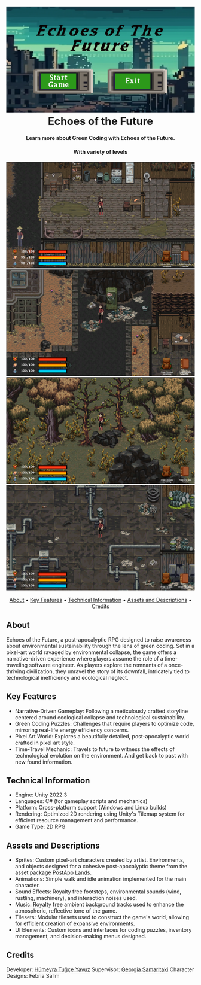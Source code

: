 <h1 align="center">
  <br>
  <a href="https://github.com/tugceyavuz/Echoes-Of-The-Future/"><img src="https://github.com/tugceyavuz/Echoes-Of-The-Future/blob/master/IngameImages/mainmenu.png"></a>
  <br>
  Echoes of the Future
  <br>
</h1>

<h4 align="center"> Learn more about Green Coding with Echoes of the Future.</h4>

<h4 align="center"> With variety of levels </h4>

<img src="https://github.com/tugceyavuz/Echoes-Of-The-Future/blob/master/IngameImages/LVL2.png">
<img src="https://github.com/tugceyavuz/Echoes-Of-The-Future/blob/master/IngameImages/LVL3.png">
<img src="https://github.com/tugceyavuz/Echoes-Of-The-Future/blob/master/IngameImages/LVL4.png">
<img src="https://github.com/tugceyavuz/Echoes-Of-The-Future/blob/master/IngameImages/LVL5.png">

<p align="center">
  <a href="#about">About</a> •
  <a href="#key-features">Key Features</a> •
  <a href="#technical-information">Technical Information</a> •
  <a href="#assets-and-descriptions">Assets and Descriptions</a> •
  <a href="#credits">Credits</a> 
</p>

## About

Echoes of the Future, a post-apocalyptic RPG designed to raise awareness about environmental sustainability through the lens of green coding. Set in a pixel-art world ravaged by environmental collapse, the game offers a narrative-driven experience where players assume the role of a time-traveling software engineer. As players explore the remnants of a once-thriving civilization, they unravel the story of its downfall, intricately tied to technological inefficiency and ecological neglect.

## Key Features

* Narrative-Driven Gameplay: Following a meticulously crafted storyline centered around ecological collapse and technological sustainability.
* Green Coding Puzzles: Challenges that require players to optimize code, mirroring real-life energy efficiency concerns.
* Pixel Art World: Explores a beautifully detailed, post-apocalyptic world crafted in pixel art style.
* Time-Travel Mechanic: Travels to future to witness the effects of technological evolution on the environment. And get back to past with new found information.

## Technical Information

* Engine: Unity 2022.3
* Languages: C# (for gameplay scripts and mechanics)
* Platform: Cross-platform support (Windows and Linux builds)
* Rendering: Optimized 2D rendering using Unity's Tilemap system for efficient resource management and performance.
* Game Type: 2D RPG

## Assets and Descriptions
* Sprites: Custom pixel-art characters created by artist. Environments, and objects designed for a cohesive post-apocalyptic theme from the asset package [PostApo Lands](https://szadiart.itch.io/postapo-lands-set1).
* Animations: Simple walk and idle animation implemented for the main character.
* Sound Effects: Royalty free footsteps, environmental sounds (wind, rustling, machinery), and interaction noises used.
* Music: Royalty free ambient background tracks used to enhance the atmospheric, reflective tone of the game.
* Tilesets: Modular tilesets used to construct the game's world, allowing for efficient creation of expansive environments.
* UI Elements: Custom icons and interfaces for coding puzzles, inventory management, and decision-making menus designed.
  
## Credits

Developer: [Hümeyra Tuğçe Yavuz](https://github.com/tugceyavuz)
Supervisor: [Georgia Samaritaki](https://github.com/GeorgiaSamaritaki)
Character Designs: Febria Salim

